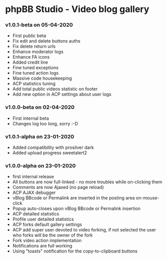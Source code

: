 # phpBB Studio - Video blog gallery

### v1.0.1-beta on 05-04-2020

- First public beta
- Fix edit and delete buttons auths
- Fix delete return urls
- Enhance moderator logs
- Enhance FA icons
- Added credit line
- Fine tuned exceptions
- Fine tuned action logs
- Massive code housekeeping
- ACP statistics tuning
- Add total public videos statistic on footer
- Add new option in ACP settings about user logs

### v1.0.0-beta on 02-04-2020

- First internal beta
- Changes log too long, sorry :-D

### v1.0.1-alpha on 23-01-2020

- Added compatibility with prosilver dark
- Added upload progress sweetalert2

### v1.0.0-alpha on 23-01-2020

- first internal release
- All buttons are now full-linked - no more troubles while on-clicking them
- Comments are now Ajaxed (no page reload)
- ACP AJAX debugger
- vBlog BBcode or Permalink are inserted in the posting area on-mouse-click
- Popup auto-closes upon vBlog BBcode or Permalink insertion
- ACP detailed statistics
- Profile user detailed statistics
- ACP forks default gallery settings
- ACP add super user devoted to video forking, if not selected the user who forks will be the owner of the fork
- Fork video action implementation
- Notifications are full working
- Using "toasts" notification for the copy-to-clipboard buttons
